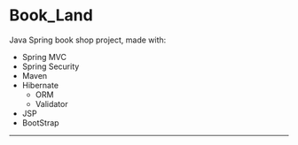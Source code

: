 # Book_Land
Java Spring book shop project,
made with:
<ul>
<li>Spring MVC</li>
<li>Spring Security</li>
<li>Maven</li>
<li>Hibernate
<ul>
<li>ORM</li>
<li>Validator</li>
</ul></li>
<li>JSP</li>
<li>BootStrap</li>
</ul>
<hr>


